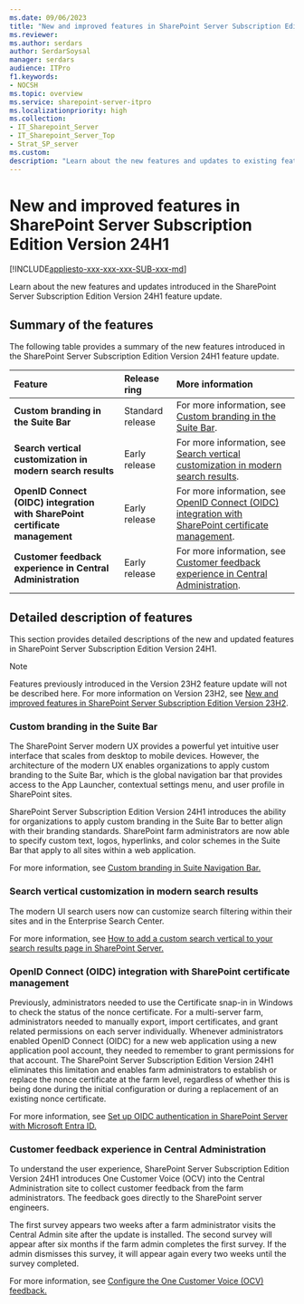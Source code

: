 ```yaml
---
ms.date: 09/06/2023
title: "New and improved features in SharePoint Server Subscription Edition Version 24H1"
ms.reviewer: 
ms.author: serdars
author: SerdarSoysal
manager: serdars
audience: ITPro
f1.keywords:
- NOCSH
ms.topic: overview
ms.service: sharepoint-server-itpro
ms.localizationpriority: high
ms.collection:
- IT_Sharepoint_Server
- IT_Sharepoint_Server_Top
- Strat_SP_server
ms.custom: 
description: "Learn about the new features and updates to existing features in SharePoint Server Subscription Edition Version 24H1."
---
```


# New and improved features in SharePoint Server Subscription Edition Version 24H1

[!INCLUDE[appliesto-xxx-xxx-xxx-SUB-xxx-md](../includes/appliesto-xxx-xxx-xxx-SUB-xxx-md.md)]

Learn about the new features and updates introduced in the SharePoint Server Subscription Edition Version 24H1 feature update.

## Summary of the features

The following table provides a summary of the new features introduced in the SharePoint Server Subscription Edition Version 24H1 feature update.

|**Feature**|**Release ring**|**More information**|
|:-----|:-----|:-----|
|  **Custom branding in the Suite Bar**  |  Standard release   |  For more information, see [Custom branding in the Suite Bar](#custom-branding-in-the-suite-bar). |
|  **Search vertical customization in modern search results**  | Early release  | For more information, see [Search vertical customization in modern search results](#search-vertical-customization-in-modern-search-results). |
|  **OpenID Connect (OIDC) integration with SharePoint certificate management**  | Early release  | For more information, see [OpenID Connect (OIDC) integration with SharePoint certificate management](#openid-connect-oidc-integration-with-sharepoint-certificate-management). |
| **Customer feedback experience in Central Administration**   |Early release   |For more information, see [Customer feedback experience in Central Administration](#customer-feedback-experience-in-central-administration).  |

## Detailed description of features

This section provides detailed descriptions of the new and updated features in SharePoint Server Subscription Edition Version 24H1.

> [!NOTE]
> Features previously introduced in the Version 23H2 feature update will not be described here. For more information on Version 23H2, see [New and improved features in SharePoint Server Subscription Edition Version 23H2](new-and-improved-features-in-sharepoint-server-subscription-edition-23h2-release.md). 

### Custom branding in the Suite Bar

The SharePoint Server modern UX provides a powerful yet intuitive user interface that scales from desktop to mobile devices. However, the architecture of the modern UX enables organizations to apply custom branding to the Suite Bar, which is the global navigation bar that provides access to the App Launcher, contextual settings menu, and user profile in SharePoint sites.

SharePoint Server Subscription Edition Version 24H1 introduces the ability for organizations to apply custom branding in the Suite Bar to better align with their branding standards. SharePoint farm administrators are now able to specify custom text, logos, hyperlinks, and color schemes in the Suite Bar that apply to all sites within a web application.

For more information, see [Custom branding in Suite Navigation Bar.](/sharepoint/sites/custom-branding-in-suite-bar)

### Search vertical customization in modern search results

The modern UI search users now can customize search filtering within their sites and in the Enterprise Search Center.

For more information, see [How to add a custom search vertical to your search results page in SharePoint Server.](../search/how-to-add-a-custom-search-vertical-to-your-search-results-page.md)


### OpenID Connect (OIDC) integration with SharePoint certificate management

Previously, administrators needed to use the Certificate snap-in in Windows to check the status of the nonce certificate. For a multi-server farm, administrators needed to manually export, import certificates, and grant related permissions on each server individually. Whenever administrators enabled OpenID Connect (OIDC) for a new web application using a new application pool account, they needed to remember to grant permissions for that account. The SharePoint Server Subscription Edition Version 24H1 eliminates this limitation and enables farm administrators to establish or replace the nonce certificate at the farm level, regardless of whether this is being done during the initial configuration or during a replacement of an existing nonce certificate.

For more information, see [Set up OIDC authentication in SharePoint Server with Microsoft Entra ID.](../security-for-sharepoint-server/set-up-oidc-auth-in-sharepoint-server-with-msaad.md)

### Customer feedback experience in Central Administration

To understand the user experience, SharePoint Server Subscription Edition Version 24H1 introduces One Customer Voice (OCV) into the Central Administration site to collect customer feedback from the farm administrators. The feedback goes directly to the SharePoint server engineers.

The first survey appears two weeks after a farm administrator visits the Central Admin site after the update is installed. The second survey will appear after six months if the farm admin completes the first survey. If the admin dismisses this survey, it will appear again every two weeks until the survey completed.

For more information, see [Configure the One Customer Voice (OCV) feedback.](../administration/configure-ocv.md)

